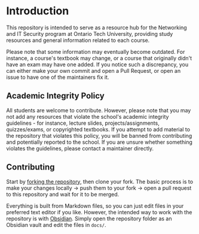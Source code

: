 # Introduction
This repository is intended to serve as a resource hub for the Networking and IT Security program at Ontario Tech University, providing study resources and general information related to each course.

Please note that some information may eventually become outdated. For instance, a course's textbook may change, or a course that originally didn't have an exam may have one added. If you notice such a discrepancy, you can either make your own commit and open a Pull Request, or open an issue to have one of the maintainers fix it.

## Academic Integrity Policy
All students are welcome to contribute. However, please note that you may not add any resources that violate the school's academic integrity guidelines - for instance, lecture slides, projects/assignments, quizzes/exams, or copyrighted textbooks. If you attempt to add material to the repository that violates this policy, you will be banned from contributing and potentially reported to the school. If you are unsure whether something violates the guidelines, please contact a maintainer directly.

## Contributing
Start by [forking the repository](https://github.com/chunned/netwiki/fork), then clone your fork. The basic process is to make your changes locally -> push them to your fork -> open a pull request to this repository and wait for it to be merged. 

Everything is built from Markdown files, so you can just edit files in your preferred text editor if you like. However, the intended way to work with the repository is with [Obsidian](https://obsidian.md). Simply open the repository folder as an Obsidian vault and edit the files in `docs/`.
